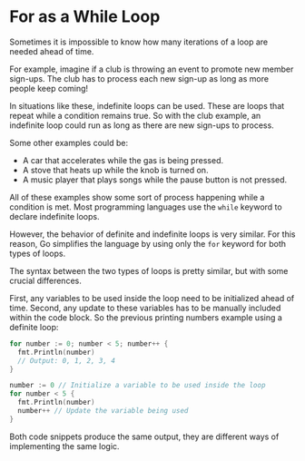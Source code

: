 # For as a While Loop

Sometimes it is impossible to know how many iterations of a loop are needed ahead of time.

For example, imagine if a club is throwing an event to promote new member sign-ups. The club has to process each new sign-up as long as more people keep coming!

In situations like these, indefinite loops can be used. These are loops that repeat while a condition remains true. So with the club example, an indefinite loop could run as long as there are new sign-ups to process.

Some other examples could be:

- A car that accelerates while the gas is being pressed.
- A stove that heats up while the knob is turned on.
- A music player that plays songs while the pause button is not pressed.

All of these examples show some sort of process happening while a condition is met. Most programming languages use the `while` keyword to declare indefinite loops.

However, the behavior of definite and indefinite loops is very similar. For this reason, Go simplifies the language by using only the `for` keyword for both types of loops.

The syntax between the two types of loops is pretty similar, but with some crucial differences.

First, any variables to be used inside the loop need to be initialized ahead of time. Second, any update to these variables has to be manually included within the code block. So the previous printing numbers example using a definite loop:

```go
for number := 0; number < 5; number++ {
  fmt.Println(number)
  // Output: 0, 1, 2, 3, 4
}
```

```go
number := 0 // Initialize a variable to be used inside the loop
for number < 5 {
  fmt.Println(number)
  number++ // Update the variable being used
}
```

Both code snippets produce the same output, they are different ways of implementing the same logic.

